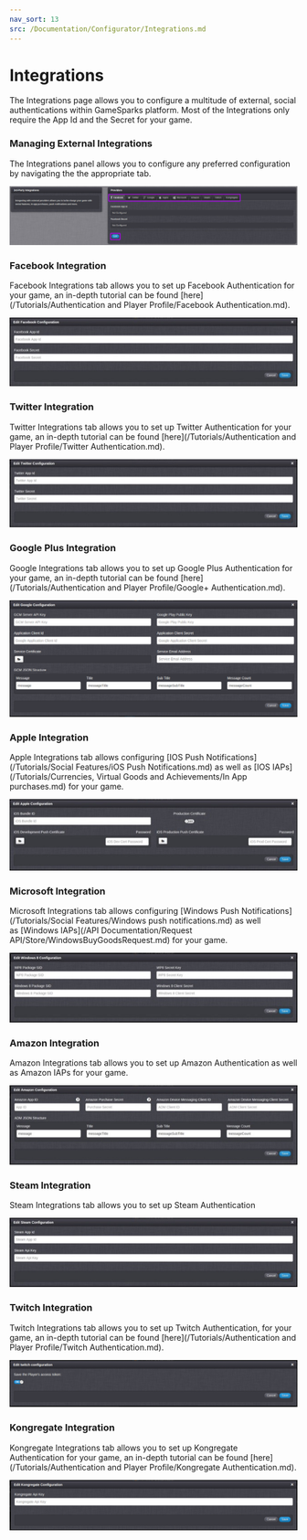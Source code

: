 ```yaml
---
nav_sort: 13
src: /Documentation/Configurator/Integrations.md
---
```


# Integrations

The Integrations page allows you to configure a multitude of external, social authentications within GameSparks platform. Most of the Integrations only require the App Id and the Secret for your game.

### Managing External Integrations

The Integrations panel allows you to configure any preferred configuration by navigating the the appropriate tab.

![](img/Integrations/1.png)

### Facebook Integration

Facebook Integrations tab allows you to set up Facebook Authentication for your game, an in-depth tutorial can be found [here](/Tutorials/Authentication and Player Profile/Facebook Authentication.md).

![](img/Integrations/2.jpg)

### Twitter Integration

Twitter Integrations tab allows you to set up Twitter Authentication for your game, an in-depth tutorial can be found [here](/Tutorials/Authentication and Player Profile/Twitter Authentication.md).

![](img/Integrations/3.jpg)

### Google Plus Integration

Google Integrations tab allows you to set up Google Plus Authentication for your game, an in-depth tutorial can be found [here](/Tutorials/Authentication and Player Profile/Google+ Authentication.md).

![](img/Integrations/4.png)

### Apple Integration

Apple Integrations tab allows configuring [IOS Push Notifications](/Tutorials/Social Features/iOS Push Notifications.md) as well as [IOS IAPs](/Tutorials/Currencies, Virtual Goods and Achievements/In App purchases.md) for your game.

![](img/Integrations/5.jpg)

### Microsoft Integration

Microsoft Integrations tab allows configuring [Windows Push Notifications](/Tutorials/Social Features/Windows push notifications.md) as well as [Windows IAPs](/API Documentation/Request API/Store/WindowsBuyGoodsRequest.md) for your game.

![](img/Integrations/6.jpg)

### Amazon Integration

Amazon Integrations tab allows you to set up Amazon Authentication as well as Amazon IAPs for your game.

![](img/Integrations/7.jpg)

### Steam Integration

Steam Integrations tab allows you to set up Steam Authentication

![](img/Integrations/8.jpg)

### Twitch Integration

Twitch Integrations tab allows you to set up Twitch Authentication, for your game, an in-depth tutorial can be found [here](/Tutorials/Authentication and Player Profile/Twitch Authentication.md).

![](img/Integrations/9.png)

### Kongregate Integration

Kongregate Integrations tab allows you to set up Kongregate Authentication for your game, an in-depth tutorial can be found [here](/Tutorials/Authentication and Player Profile/Kongregate Authentication.md).

![](img/Integrations/10.png)
